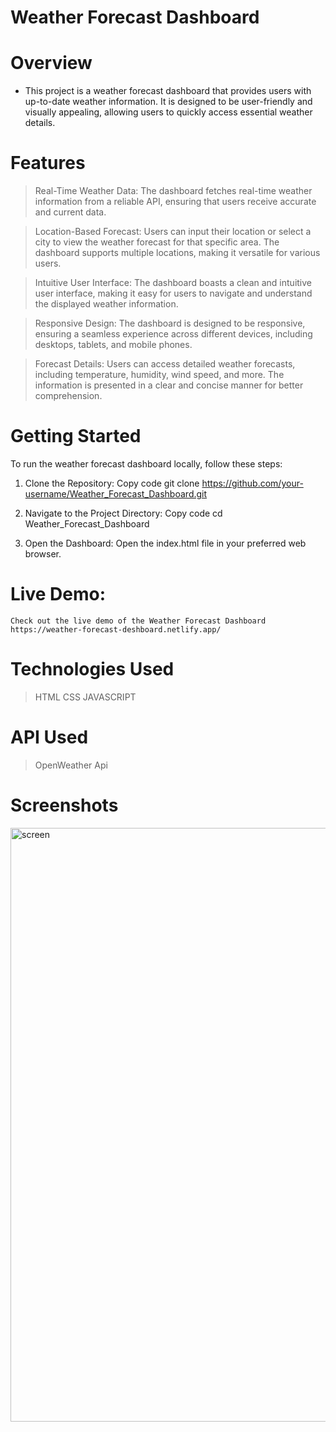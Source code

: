 # Weather Forecast Dashboard
# Overview
- This project is a weather forecast dashboard that provides users with up-to-date weather information. It is designed to be user-friendly and visually appealing, allowing users to quickly access essential weather details.

# Features
> Real-Time Weather Data: The dashboard fetches real-time weather information from a reliable API, ensuring that users receive accurate and current data.

> Location-Based Forecast: Users can input their location or select a city to view the weather forecast for that specific area. The dashboard supports multiple locations, making it versatile for various users.

> Intuitive User Interface: The dashboard boasts a clean and intuitive user interface, making it easy for users to navigate and understand the displayed weather information.

> Responsive Design: The dashboard is designed to be responsive, ensuring a seamless experience across different devices, including desktops, tablets, and mobile phones.

> Forecast Details: Users can access detailed weather forecasts, including temperature, humidity, wind speed, and more. The information is presented in a clear and concise manner for better comprehension.

# Getting Started
To run the weather forecast dashboard locally, follow these steps:

1. Clone the Repository:
    Copy code
    git clone https://github.com/your-username/Weather_Forecast_Dashboard.git
   
2. Navigate to the Project Directory:
    Copy code
    cd Weather_Forecast_Dashboard
3. Open the Dashboard:
    Open the index.html file in your preferred web browser.
   
# Live Demo:
    Check out the live demo of the Weather Forecast Dashboard https://weather-forecast-deshboard.netlify.app/


# Technologies Used
> HTML
> CSS
> JAVASCRIPT

# API Used
> OpenWeather Api

# Screenshots
<img width="950" alt="screen" src="https://github.com/Khalid3110/Weather_Forecast_Dashboard/assets/121111705/ab466534-600e-4867-afb9-0db29528ed94">

